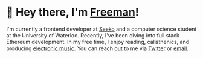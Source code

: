 # 👋 Hey there, I'm [Freeman](https://freemanjiang.com/)!

I'm currently a frontend developer at [Seeko](https://www.getseeko.com/) and a computer science student at the University of Waterloo. Recently, I've been diving into full stack Ethereum development. In my free time, I enjoy reading, calisthenics, and producing [electronic music](https://www.youtube.com/channel/UCPoov46cB1Ae7XQzM6wM_Jw). You can reach out to me via [Twitter](https://twitter.com/freemanxjiang) or [email](mailto:freeman.jiang.ca@gmail.com).
